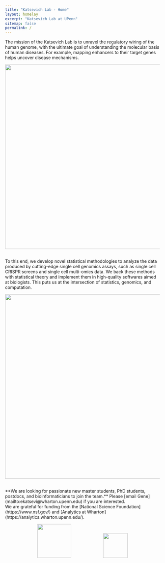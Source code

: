 ```yaml
---
title: "Katsevich Lab - Home"
layout: homelay
excerpt: "Katsevich Lab at UPenn"
sitemap: false
permalink: /
---
```


The mission of the Katsevich Lab is to unravel the regulatory wiring of the human genome, with the ultimate goal of understanding the molecular basis of human diseases. For example, mapping enhancers to their target genes helps uncover disease mechanisms.

<p style="text-align:center;">
  <img src="{{ site.url }}{{ site.baseurl }}/images/gene-enhancer.png" style="width: 600px">
</p>

<br/>
To this end, we develop novel statistical methodologies to analyze the data produced by cutting-edge single cell genomics assays, such as single cell CRISPR screens and single cell multi-omics data. We back these methods with statistical theory and implement them in high-quality softwares aimed at biologists. This puts us at the intersection of statistics, genomics, and computation.

<p style="text-align:center;">
  <img src="{{ site.url }}{{ site.baseurl }}/images/statistics-genomics-computation.png" style="width: 600px">
</p>

<br/>
 **We are  looking for passionate new master students, PhD students, postdocs, and bioinformaticians to join the team.** Please [email Gene](mailto:ekatsevi@wharton.upenn.edu) if you are interested.

<br/>
We are grateful for funding from the [National Science Foundation](https://www.nsf.gov/) and [Analytics at Wharton](https://analytics.wharton.upenn.edu/).

<p style="text-align:center;">
  <img src="{{ site.url }}{{ site.baseurl }}/images/logopic/nsf-logo.png" style="height:110px;margin:0px 50px">
  <img src="{{ site.url }}{{ site.baseurl }}/images/logopic/wharton_analytics.png" style="height:80px;margin:0px 50px">
</p>
